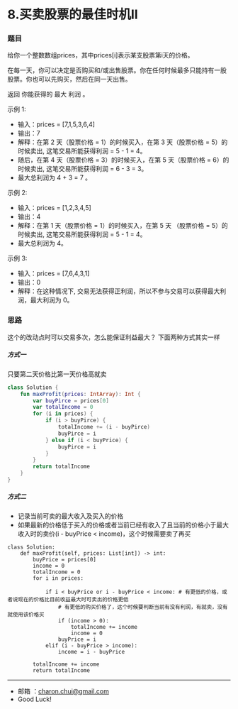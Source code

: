 8.买卖股票的最佳时机II
===


### 题目

给你一个整数数组prices，其中prices[i]表示某支股票第i天的价格。

在每一天，你可以决定是否购买和/或出售股票。你在任何时候最多只能持有一股股票。你也可以先购买，然后在同一天出售。

返回 你能获得的 最大 利润 。

 

示例 1:     

- 输入：prices = [7,1,5,3,6,4]
- 输出：7
- 解释：在第 2 天（股票价格 = 1）的时候买入，在第 3 天（股票价格 = 5）的时候卖出, 这笔交易所能获得利润 = 5 - 1 = 4。
- 随后，在第 4 天（股票价格 = 3）的时候买入，在第 5 天（股票价格 = 6）的时候卖出, 这笔交易所能获得利润 = 6 - 3 = 3。
- 最大总利润为 4 + 3 = 7 。

示例 2:    

- 输入：prices = [1,2,3,4,5]
- 输出：4
- 解释：在第 1 天（股票价格 = 1）的时候买入，在第 5 天 （股票价格 = 5）的时候卖出, 这笔交易所能获得利润 = 5 - 1 = 4。
- 最大总利润为 4。

示例 3:      

- 输入：prices = [7,6,4,3,1]
- 输出：0
- 解释：在这种情况下, 交易无法获得正利润，所以不参与交易可以获得最大利润，最大利润为 0。


### 思路

这个的改动点时可以交易多次，怎么能保证利益最大？
下面两种方式其实一样

##### 方式一

只要第二天价格比第一天价格高就卖

```kotlin
class Solution {
    fun maxProfit(prices: IntArray): Int {
        var buyPirce = prices[0]
        var totalIncome = 0
        for (i in prices) {
            if (i > buyPirce) {
                totalIncome += (i - buyPirce)
                buyPirce = i
            } else if (i < buyPrice) {
                buyPirce = i
            }
        }
        return totalIncome
    }
}
```
##### 方式二

- 记录当前可卖的最大收入及买入的价格
- 如果最新的价格低于买入的价格或者当前已经有收入了且当前的价格小于最大收入时的卖价(i - buyPrice < income)，这个时候需要卖了再买


```python3
class Solution:
    def maxProfit(self, prices: List[int]) -> int:
        buyPrice = prices[0]
        income = 0
        totalIncome = 0
        for i in prices:

            if i < buyPrice or i - buyPrice < income: # 有更低的价格，或者说现在的价格比目前收益最大时可卖出的价格更低
                # 有更低的购买价格了，这个时候要判断当前有没有利润，有就卖，没有就使用该价格买
                if (income > 0):
                    totalIncome += income
                    income = 0
                buyPrice = i
            elif (i - buyPrice > income):
                income = i - buyPrice

        totalIncome += income
        return totalIncome
```














---
- 邮箱 ：charon.chui@gmail.com  
- Good Luck! 

	
